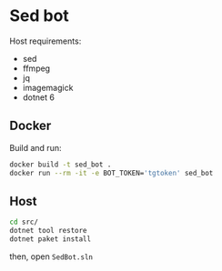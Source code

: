 # Sed bot

Host requirements:

* sed
* ffmpeg
* jq
* imagemagick
* dotnet 6

## Docker

Build and run:

```bash
docker build -t sed_bot .
docker run --rm -it -e BOT_TOKEN='tgtoken' sed_bot
```

## Host

```bash
cd src/
dotnet tool restore
dotnet paket install
```

then, open `SedBot.sln`
